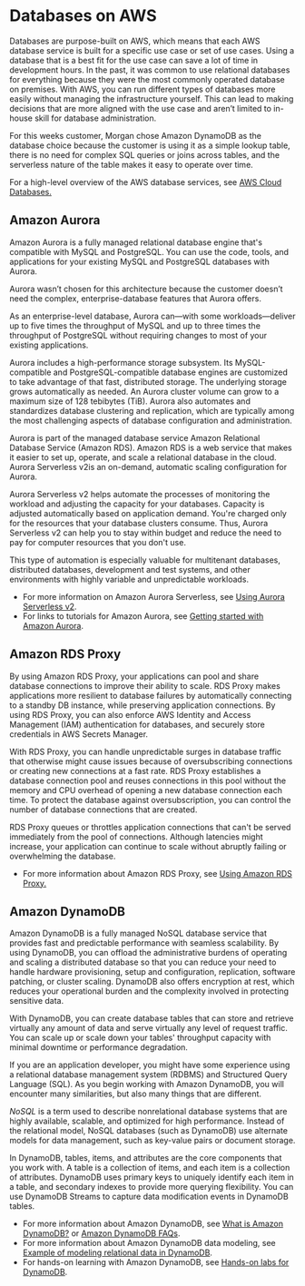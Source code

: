 # Databases on AWS

Databases are purpose-built on AWS, which means that each AWS database service is built for a specific use case or set of use cases. Using a database that is a best fit for the use case can save a lot of time in development hours. In the past, it was common to use relational databases for everything because they were the most commonly operated database on premises. With AWS, you can run different types of databases more easily without managing the infrastructure yourself. This can lead to making decisions that are more aligned with the use case and aren’t limited to in-house skill for database administration.

For this weeks customer, Morgan chose Amazon DynamoDB as the database choice because the customer is using it as a simple lookup table, there is no need for complex SQL queries or joins across tables, and the serverless nature of the table makes it easy to operate over time.

For a high-level overview of the AWS database services, see [AWS Cloud Databases.](https://aws.amazon.com/products/databases/)

## Amazon Aurora

Amazon Aurora is a fully managed relational database engine that's compatible with MySQL and PostgreSQL. You can use the code, tools, and applications for your existing MySQL and PostgreSQL databases with Aurora.

Aurora wasn’t chosen for this architecture because the customer doesn’t need the complex, enterprise-database features that Aurora offers.

As an enterprise-level database, Aurora can—with some workloads—deliver up to five times the throughput of MySQL and up to three times the throughput of PostgreSQL without requiring changes to most of your existing applications.

Aurora includes a high-performance storage subsystem. Its MySQL-compatible and PostgreSQL-compatible database engines are customized to take advantage of that fast, distributed storage. The underlying storage grows automatically as needed. An Aurora cluster volume can grow to a maximum size of 128 tebibytes (TiB). Aurora also automates and standardizes database clustering and replication, which are typically among the most challenging aspects of database configuration and administration.

Aurora is part of the managed database service Amazon Relational Database Service (Amazon RDS). Amazon RDS is a web service that makes it easier to set up, operate, and scale a relational database in the cloud. Aurora Serverless v2is an on-demand, automatic scaling configuration for Aurora.

Aurora Serverless v2 helps automate the processes of monitoring the workload and adjusting the capacity for your databases. Capacity is adjusted automatically based on application demand. You're charged only for the resources that your database clusters consume. Thus, Aurora Serverless v2 can help you to stay within budget and reduce the need to pay for computer resources that you don't use.

This type of automation is especially valuable for multitenant databases, distributed databases, development and test systems, and other environments with highly variable and unpredictable workloads.

-   For more information on Amazon Aurora Serverless, see [Using Aurora Serverless v2](https://docs.aws.amazon.com/AmazonRDS/latest/AuroraUserGuide/aurora-serverless-v2.html).
-   For links to tutorials for Amazon Aurora, see [Getting started with Amazon Aurora](https://aws.amazon.com/rds/aurora/getting-started/).

## Amazon RDS Proxy

By using Amazon RDS Proxy, your applications can pool and share database connections to improve their ability to scale. RDS Proxy makes applications more resilient to database failures by automatically connecting to a standby DB instance, while preserving application connections. By using RDS Proxy, you can also enforce AWS Identity and Access Management (IAM) authentication for databases, and securely store credentials in AWS Secrets Manager.

With RDS Proxy, you can handle unpredictable surges in database traffic that otherwise might cause issues because of oversubscribing connections or creating new connections at a fast rate. RDS Proxy establishes a database connection pool and reuses connections in this pool without the memory and CPU overhead of opening a new database connection each time. To protect the database against oversubscription, you can control the number of database connections that are created.

RDS Proxy queues or throttles application connections that can't be served immediately from the pool of connections. Although latencies might increase, your application can continue to scale without abruptly failing or overwhelming the database.

-   For more information about Amazon RDS Proxy, see [Using Amazon RDS Proxy.](https://docs.aws.amazon.com/AmazonRDS/latest/AuroraUserGuide/rds-proxy.html)

## Amazon DynamoDB

Amazon DynamoDB is a fully managed NoSQL database service that provides fast and predictable performance with seamless scalability. By using DynamoDB, you can offload the administrative burdens of operating and scaling a distributed database so that you can reduce your need to handle hardware provisioning, setup and configuration, replication, software patching, or cluster scaling. DynamoDB also offers encryption at rest, which reduces your operational burden and the complexity involved in protecting sensitive data.

With DynamoDB, you can create database tables that can store and retrieve virtually any amount of data and serve virtually any level of request traffic. You can scale up or scale down your tables' throughput capacity with minimal downtime or performance degradation.

If you are an application developer, you might have some experience using a relational database management system (RDBMS) and Structured Query Language (SQL). As you begin working with Amazon DynamoDB, you will encounter many similarities, but also many things that are different.

_NoSQL_ is a term used to describe nonrelational database systems that are highly available, scalable, and optimized for high performance. Instead of the relational model, NoSQL databases (such as DynamoDB) use alternate models for data management, such as key-value pairs or document storage.

In DynamoDB, tables, items, and attributes are the core components that you work with. A table is a collection of items, and each item is a collection of attributes. DynamoDB uses primary keys to uniquely identify each item in a table, and secondary indexes to provide more querying flexibility. You can use DynamoDB Streams to capture data modification events in DynamoDB tables.

-   For more information about Amazon DynamoDB, see [What is Amazon DynamoDB?](https://docs.aws.amazon.com/amazondynamodb/latest/developerguide/Introduction.html) or [Amazon DynamoDB FAQs](https://aws.amazon.com/dynamodb/faqs/).
-   For more information about Amazon DynamoDB data modeling, see [Example of modeling relational data in DynamoDB](https://docs.aws.amazon.com/amazondynamodb/latest/developerguide/bp-modeling-nosql-B.html).
-   For hands-on learning with Amazon DynamoDB, see [Hands-on labs for DynamoDB](https://amazon-dynamodb-labs.com/hands-on-labs.html).
